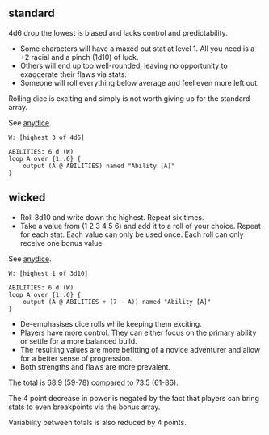 <!--
name: wicked array
peek: Dice math. An alternative way of rolling characters in 5E.
tags: homebrew dnd
date: 1633890762
-->

## standard

4d6 drop the lowest is biased and lacks control and predictability.

- Some characters will have a maxed out stat at level 1. All you need is a +2 racial and a pinch (1d10) of luck.
- Others will end up too well-rounded, leaving no opportunity to exaggerate their flaws via stats.
- Someone will roll everything below average and feel even more left out.

Rolling dice is exciting and simply is not worth giving up for the standard array.

See [anydice](https://anydice.com/program/24b28).

```
W: [highest 3 of 4d6]

ABILITIES: 6 d (W)
loop A over {1..6} {
    output (A @ ABILITIES) named "Ability [A]"
}
```

## wicked

- Roll 3d10 and write down the highest. Repeat six times.
- Take a value from (1 2 3 4 5 6) and add it to a roll of your choice. Repeat for each stat. Each value can only be used once. Each roll can only receive one bonus value.

See [anydice](https://anydice.com/program/24b25).

```
W: [highest 1 of 3d10]

ABILITIES: 6 d (W)
loop A over {1..6} {
    output (A @ ABILITIES + (7 - A)) named "Ability [A]"
}
```

- De-emphasises dice rolls while keeping them exciting.
- Players have more control. They can either focus on the primary ability or settle for a more balanced build.
- The resulting values are more befitting of a novice adventurer and allow for a better sense of progression.
- Both strengths and flaws are more prevalent.

The total is 68.9 (59-78) compared to 73.5 (61-86).

The 4 point decrease in power is negated by the fact that players can bring stats to even breakpoints via the bonus array.

Variability between totals is also reduced by 4 points.
